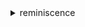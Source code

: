 <details>
  <summary> reminiscence </summary>

My account name is summyVN, and I’m an osu!mania player.

I started playing the game on July 13, 2023 — it's been two years of being with the game now...
